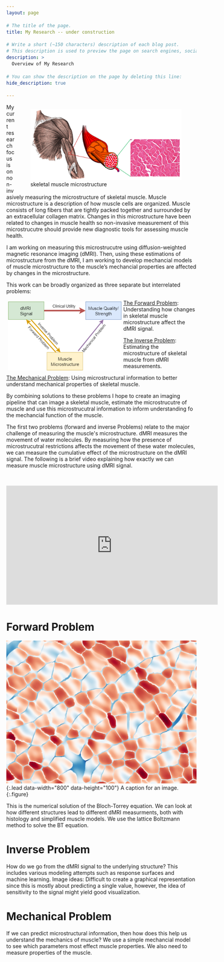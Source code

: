 ```yaml
---
layout: page

# The title of the page.
title: My Research -- under construction

# Write a short (~150 characters) description of each blog post.
# This description is used to preview the page on search engines, social media, etc.
description: >
  Overview of My Research

# You can show the description on the page by deleting this line:
hide_description: true

---
```


<figure style="float: right;">
<img src="/assets/img/microstructure_white.PNG"  width="400">     
<figcaption>skeletal muscle microstructure</figcaption>
</figure>

My current research focus is on non-invasively measuring the microstructure of skeletal muscle. Muscle microstructure is a description of how muscle cells are organized. Muscle consists of long fibers that are tightly packed together and surrounded by an extracellular collagen matrix. Changes in this microstructure have been related to changes in muscle health so non-invasive measurement of this microstrucutre should provide new diagnostic tools for assessing muscle health. 

I am working on measuring this microstrucutre using diffusion-weighted magnetic resonance imaging (dMRI). Then, using these estimations of microstructure from the dMRI, I am working to develop mechancial models of muscle microstructure to the muscle’s mechancial properties are affected by changes in the microstructure. 

This work can be broadly organized as three separate but interrelated problems:  

<img src="/assets/img/project_scheme.png" style="float: left; padding:5px;" width="300" >

[The Forward Problem](#forward-problem): Understanding how changes in skeletal muscle microstructure affect the dMRI signal.

[The Inverse Problem](#inverse-problem): Estimating the microstructure of skeletal muscle from dMRI measurements.

[The Mechanical Problem](#mechanical-problem): Using microstructural information to better understand mechanical properties of skeletal muscle. 

By combining solutions to these problems I hope to create an imaging pipeline that can image a skeletal muscle, estimate the microstrucutre of muscle and use this microstrucutral information to inform understanding fo the mechancial function of the muscle.   

The first two problems (forward and inverse Problems) relate to the major challenge of measuring the muscle's microstructure. dMRI measures the movement of water molecules. By measuring how the presence of microstrucutral restrictions affects the movement of these water molecules, we can measure the cumulative effect of the microstructure on the dMRI signal. The following is a brief video explaining how exactly we can measure muscle microstructure using dMRI signal. 

&nbsp;

<iframe width="560" height="315" src="https://www.youtube.com/embed/KDJG7JLhH2M" frameborder="0" allow="accelerometer; autoplay; encrypted-media; gyroscope; picture-in-picture" allowfullscreen></iframe>

# Forward Problem

![Full-width image](assets/img/final_frame_hist.png){:.lead data-width="800" data-height="100"}
A caption for an image.
{:.figure}

This is the numerical solution of the Bloch-Torrey equation.  We can look at how different structures lead to different dMRI measurments, both with histology and simplified muscle models. We use the lattice Boltzmann method to solve the BT equation. 

# Inverse Problem

How do we go from the dMRI signal to the underlying structure? This includes various modeling attempts such as response surfaces and machine learning. 
Image ideas: Difficult to create a graphical representation since this is mostly about predicting a single value, however, the idea of sensitivity to the signal might yield good visualization. 

# Mechanical Problem

If we can predict microstructural information, then how does this help us understand the mechanics of muscle? We use a simple mechancial model to see which parameters most effect muscle properties. We also need to measure properties of the muscle. 


